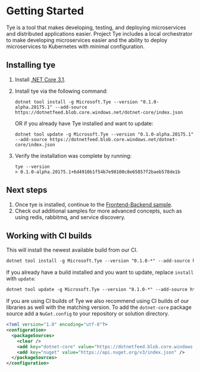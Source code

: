 # Getting Started

Tye is a tool that makes developing, testing, and deploying microservices and distributed applications easier. Project Tye includes a local orchestrator to make developing microservices easier and the ability to deploy microservices to Kubernetes with minimal configuration.

## Installing tye

1. Install [.NET Core 3.1](<http://dot.net>).
2. Install tye via the following command:

    ```text
    dotnet tool install -g Microsoft.Tye --version "0.1.0-alpha.20175.1" --add-source https://dotnetfeed.blob.core.windows.net/dotnet-core/index.json
    ```

    OR if you already have Tye installed and want to update:

    ```text
    dotnet tool update -g Microsoft.Tye --version "0.1.0-alpha.20175.1" --add-source https://dotnetfeed.blob.core.windows.net/dotnet-core/index.json
    ```

3. Verify the installation was complete by running:

    ```
    tye --version
    > 0.1.0-alpha.20175.1+6d4910b1f54b7e98100c8e65857f2baeb578de1b
    ```

## Next steps

1. Once tye is installed, continue to the [Frontend-Backend sample](frontend_backend_run.md).
2. Check out additional samples for more advanced concepts, such as using redis, rabbitmq, and service discovery.


## Working with CI builds

This will install the newest available build from our CI.

```txt
dotnet tool install -g Microsoft.Tye --version "0.1.0-*" --add-source https://dotnetfeed.blob.core.windows.net/dotnet-core/index.json
```

If you already have a build installed and you want to update, replace `install` with `update`:

```txt
dotnet tool update -g Microsoft.Tye --version "0.1.0-*" --add-source https://dotnetfeed.blob.core.windows.net/dotnet-core/index.json
```

If you are using CI builds of Tye we also recommend using CI builds of our libraries as well with the matching version. To add the `dotnet-core` package source add a `NuGet.config` to your repository or solution directory.

```xml
<?xml version="1.0" encoding="utf-8"?>
<configuration>
  <packageSources>
    <clear />
    <add key="dotnet-core" value="https://dotnetfeed.blob.core.windows.net/dotnet-core/index.json" />
    <add key="nuget" value="https://api.nuget.org/v3/index.json" />
  </packageSources>
</configuration>
```
